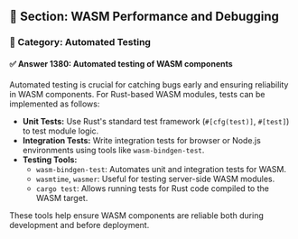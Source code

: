 ## 📘 Section: WASM Performance and Debugging
### 🔹 Category: Automated Testing
#### ✅ Answer 1380: Automated testing of WASM components

Automated testing is crucial for catching bugs early and ensuring reliability in WASM components. For Rust-based WASM modules, tests can be implemented as follows:

- **Unit Tests:** Use Rust's standard test framework (`#[cfg(test)]`, `#[test]`) to test module logic.
- **Integration Tests:** Write integration tests for browser or Node.js environments using tools like `wasm-bindgen-test`.
- **Testing Tools:**
  - `wasm-bindgen-test`: Automates unit and integration tests for WASM.
  - `wasmtime`, `wasmer`: Useful for testing server-side WASM modules.
  - `cargo test`: Allows running tests for Rust code compiled to the WASM target.

These tools help ensure WASM components are reliable both during development and before deployment.
